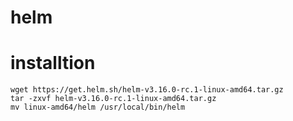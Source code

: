 # helm

# installtion
```
wget https://get.helm.sh/helm-v3.16.0-rc.1-linux-amd64.tar.gz
tar -zxvf helm-v3.16.0-rc.1-linux-amd64.tar.gz
mv linux-amd64/helm /usr/local/bin/helm
```
